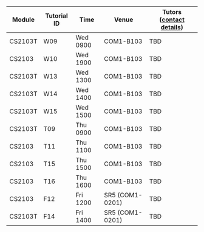 | Module  | Tutorial ID | Time     | Venue     | Tutors ([contact details](https://docs.google.com/document/d/1O3HF7qsh6KVeLesPmcQ0nPxSqhrkJxvS-OA_g-k-two/pub?embedded=true)) |
|---------|-------------|----------|-----------|---------------------------|
| CS2103T | W09         | Wed 0900 | COM1-B103 | TBD                       |
| CS2103  | W10         | Wed 1900 | COM1-B103 | TBD                       |
| CS2103T | W13         | Wed 1300 | COM1-B103 | TBD                       |
| CS2103T | W14         | Wed 1400 | COM1-B103 | TBD                       |
| CS2103T | W15         | Wed 1500 | COM1-B103 | TBD                       |
| CS2103T | T09         | Thu 0900 | COM1-B103 | TBD                       |
| CS2103  | T11         | Thu 1100 | COM1-B103 | TBD                       |
| CS2103  | T15         | Thu 1500 | COM1-B103 | TBD                       |
| CS2103  | T16         | Thu 1600 | COM1-B103 | TBD                       |
| CS2103  | F12         | Fri 1200 | SR5 (COM1-0201) | TBD                       |
| CS2103T | F14         | Fri 1400 | SR5 (COM1-0201) | TBD                       |
